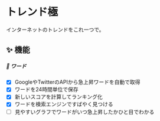 # トレンド極

インターネットのトレンドをこれ一つで。

## ✨ 機能

##### 💬 ワード
- [x] GoogleやTwitterのAPIから急上昇ワードを自動で取得
- [x] ワードを24時間単位で保存
- [x] 新しいスコアを計算してランキング化
- [x] ワードを検索エンジンですばやく見つける
- [ ] 見やすいグラフでワードがいつ急上昇したかひと目でわかる
